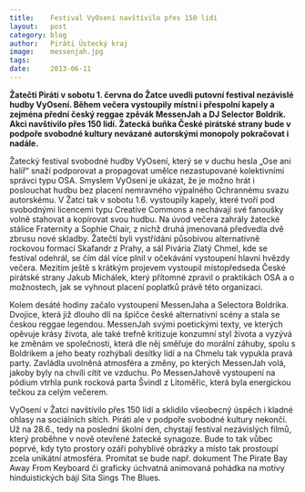 ```yaml
---
title:	  Festival VyOsení navštívilo přes 150 lidí
layout:	  post
category: blog
author:	  Piráti Ústecký kraj
image:	  messenjah.jpg
tags:
date:	  2013-06-11
---
```

            
**Žatečti Piráti v sobotu 1. června do Žatce uvedli putovní festival nezávislé hudby VyOsení. Během večera vystoupily místní i přespolní kapely a zejména přední český reggae zpěvák MessenJah a DJ Selector Boldrik. Akci navštívilo přes 150 lidí. Žatecká buňka České pirátské strany bude v podpoře svobodné kultury nevázané autorskými monopoly pokračovat i nadále.**


Žatecký festival svobodné hudby VyOsení, který se v duchu hesla „Ose ani halíř“ snaží podporovat a propagovat umělce nezastupované kolektivními správci typu OSA. Smyslem VyOsení je ukázat, že je možno hrát i poslouchat hudbu bez placení nemravného výpalného Ochrannému svazu autorskému. V Žatci tak v sobotu 1.6. vystoupily kapely, které tvoří pod svobodnými licencemi typu Creative Commons a nechávají své fanoušky volně stahovat a kopírovat svou hudbu.
Na úvod večera zahrály žatecké stálice Fraternity a Sophie Chair, z nichž druhá jmenovaná předvedla dvě zbrusu nové skladby. Žatečtí byli vystřídáni působivou alternativně rockovou formací Skafandr z Prahy, a sál Pivária Zlatý Chmel, kde se festival odehrál, se čím dál více plnil v očekávání vystoupení hlavní hvězdy večera. Mezitím ještě s krátkým projevem vystoupil místopředseda České pirátské strany Jakub Michálek, který přítomné zpravil o praktikách OSA a o možnostech, jak se vyhnout placení poplatků právě této organizaci.

Kolem desáté hodiny začalo vystoupení MessenJaha a Selectora Boldrika. Dvojice, která již dlouho dlí na špičce české alternativní scény a stala se českou reggae legendou. MessenJah svými poetickými texty, ve kterých opěvuje krásy života, ale také trefně kritizuje konzumní styl života a vyzývá ke změnám ve společnosti, která dle něj směřuje do morální záhuby, spolu s Boldrikem a jeho beaty rozhýbali desítky lidí a na Chmelu tak vypukla pravá party. Zavládla uvolněná atmosféra a změny, po kterých MessenJah volá, jakoby byly na chvíli cítit ve vzduchu.
Po MessenJahově vystoupení na pódium vtrhla punk rocková parta Švindl z Litoměřic, která byla energickou tečkou za celým večerem.

VyOsení v Žatci navštívilo přes 150 lidí a sklidilo všeobecný úspěch i kladné ohlasy na sociálních sítích. Piráti ale v podpoře svobodné kultury nekončí. Už na 28.6., tedy na poslední školní den, chystají festival nezávislých filmů, který proběhne v nově otevřené žatecké synagoze. Bude to tak vůbec poprvé, kdy tyto prostory ozáří pohyblivé obrázky a místo tak prostoupí zcela unikátní atmosféra. Promítat se bude např. dokument The Pirate Bay Away From Keyboard či graficky úchvatná animovaná pohádka na motivy hinduistických bájí Sita Sings The Blues.


